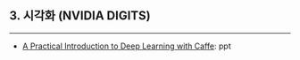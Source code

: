 ## 3. 시각화 \(NVIDIA DIGITS\)

---

* [A Practical Introduction to Deep Learning with Caffe](http://www.panderson.me/images/Caffe.pdf): ppt



